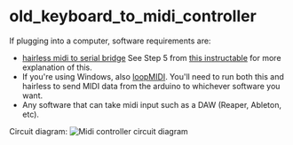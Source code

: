 # old_keyboard_to_midi_controller

If plugging into a computer, software requirements are:
- [hairless midi to serial bridge](https://projectgus.github.io/hairless-midiserial/) See Step 5 from [this instructable](https://www.instructables.com/Send-and-Receive-MIDI-with-Arduino/#step5) for more explanation of this.
- If you're using Windows, also [loopMIDI](http://www.tobias-erichsen.de/software/loopmidi.html). You'll need to run both this and hairless to send MIDI data from the arduino to whichever software you want.
- Any software that can take midi input such as a DAW (Reaper, Ableton, etc).

Circuit diagram:
![Midi controller circuit diagram](https://github.com/hanomaly/old_keyboard_to_midi_controller/blob/master/circuit_diagram.png)
